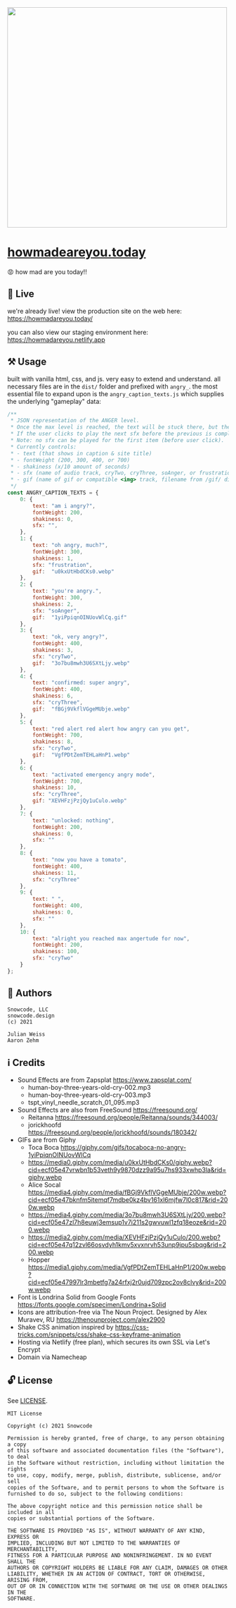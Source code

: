 <img width="500" src="https://user-images.githubusercontent.com/951011/113491542-95457480-949f-11eb-9639-c51e62f22a02.png">

# [howmadeareyou.today](howmadeareyou.today)

😡 how mad are you today!!

## 🚀 Live

we're already live! view the production site on the web here: https://howmadareyou.today/

you can also view our staging environment here: https://howmadareyou.netlify.app

## ⚒️ Usage

built with vanilla html, css, and js. very easy to extend and understand. all necessary files are in the `dist/` folder and prefixed with `angry_`. the most essential file to expand upon is the `angry_caption_texts.js` which supplies the underlying "gameplay" data:

```js
/**
 * JSON representation of the ANGER level.
 * Once the max level is reached, the text will be stuck there, but the sfx will continue to be played each click.
 * If the user clicks to play the next sfx before the previous is completed, a preset record scratch sound will play.
 * Note: no sfx can be played for the first item (before user click).
 * Currently controls:
 * - text (that shows in caption & site title)
 * - fontWeight (200, 300, 400, or 700)
 * - shakiness (x/10 amount of seconds)
 * - sfx (name of audio track, cryTwo, cryThree, soAnger, or frustration)
 * - gif (name of gif or compatible <img> track, filename from /gif/ directory)
 */
const ANGRY_CAPTION_TEXTS = {
    0: {
        text: "am i angry?",
        fontWeight: 200,
        shakiness: 0,
        sfx: "",
    },
    1: {
        text: "oh angry, much?",
        fontWeight: 300,
        shakiness: 1,
        sfx: "frustration",
        gif:  "u0kxUtHbdCKs0.webp"
    },
    2: {
        text: "you're angry.",
        fontWeight: 300,
        shakiness: 2,
        sfx: "soAnger",
        gif:  "1yiPpiqnOINUovWlCq.gif"
    },
    3: {
        text: "ok, very angry?",
        fontWeight: 400,
        shakiness: 3,
        sfx: "cryTwo",
        gif:  "3o7bu8mwh3U6SXtLjy.webp"
    },
    4: {
        text: "confirmed: super angry",
        fontWeight: 400,
        shakiness: 6,
        sfx: "cryThree",
        gif:  "fBGj9VkflVGgeMUbje.webp"
    },
    5: {
        text: "red alert red alert how angry can you get",
        fontWeight: 700,
        shakiness: 8,
        sfx: "cryTwo",
        gif:  "VgfPDtZemTEHLaHnP1.webp"
    },
    6: {
        text: "activated emergency angry mode",
        fontWeight: 700,
        shakiness: 10,
        sfx: "cryThree",
        gif: "XEVHFzjPzjQy1uCulo.webp"
    },
    7: {
        text: "unlocked: nothing",
        fontWeight: 200,
        shakiness: 0,
        sfx: ""
    },
    8: {
        text: "now you have a tomato",
        fontWeight: 400,
        shakiness: 11,
        sfx: "cryThree"
    },
    9: {
        text: " ",
        fontWeight: 400,
        shakiness: 0,
        sfx: ""
    },
    10: {
        text: "alright you reached max angertude for now",
        fontWeight: 200,
        shakiness: 100,
        sfx: "cryTwo"
    }
};
```

## 📝 Authors

```
Snowcode, LLC
snowcode.design
(c) 2021

Julian Weiss
Aaron Zehm
```

## ℹ️ Credits

- Sound Effects are from Zapsplat https://www.zapsplat.com/
   - human-boy-three-years-old-cry-002.mp3
   - human-boy-three-years-old-cry-003.mp3
   - tspt_vinyl_needle_scratch_01_095.mp3
- Sound Effects are also from FreeSound https://freesound.org/
   - Reitanna https://freesound.org/people/Reitanna/sounds/344003/
   - jorickhoofd https://freesound.org/people/jorickhoofd/sounds/180342/
- GIFs are from Giphy
   - Toca Boca https://giphy.com/gifs/tocaboca-no-angry-1yiPpiqnOINUovWlCq
   - https://media0.giphy.com/media/u0kxUtHbdCKs0/giphy.webp?cid=ecf05e47vrwbn1b53veth9y9870dzz9a95u7hs933xwhp3la&rid=giphy.webp
   - Alice Socal https://media4.giphy.com/media/fBGj9VkflVGgeMUbje/200w.webp?cid=ecf05e47bknfm5itemqf7mdbe0kz4bv161xl6mjfw7l0c817&rid=200w.webp
   - https://media4.giphy.com/media/3o7bu8mwh3U6SXtLjy/200.webp?cid=ecf05e47zl7h8euwj3emsup1v7i211s2gwvuwl1zfq18eoze&rid=200.webp
   - https://media2.giphy.com/media/XEVHFzjPzjQy1uCulo/200.webp?cid=ecf05e47q12zvl66osvdyh1kmv5xvxnrvh53unp9jpu5sbqg&rid=200.webp
   - Hopper https://media1.giphy.com/media/VgfPDtZemTEHLaHnP1/200w.webp?cid=ecf05e47997lr3mbetfg7a24rfxj2r0ujd709zpc2ov8clvy&rid=200w.webp
- Font is Londrina Solid from Google Fonts https://fonts.google.com/specimen/Londrina+Solid
- Icons are attribution-free via The Noun Project. Designed by Alex Muravev, RU https://thenounproject.com/alex2900
- Shake CSS animation inspired by https://css-tricks.com/snippets/css/shake-css-keyframe-animation
- Hosting via Netlify (free plan), which secures its own SSL via Let's Encrypt
- Domain via Namecheap

## 🔓 License

See [LICENSE](LICENSE). 

```
MIT License

Copyright (c) 2021 Snowcode

Permission is hereby granted, free of charge, to any person obtaining a copy
of this software and associated documentation files (the "Software"), to deal
in the Software without restriction, including without limitation the rights
to use, copy, modify, merge, publish, distribute, sublicense, and/or sell
copies of the Software, and to permit persons to whom the Software is
furnished to do so, subject to the following conditions:

The above copyright notice and this permission notice shall be included in all
copies or substantial portions of the Software.

THE SOFTWARE IS PROVIDED "AS IS", WITHOUT WARRANTY OF ANY KIND, EXPRESS OR
IMPLIED, INCLUDING BUT NOT LIMITED TO THE WARRANTIES OF MERCHANTABILITY,
FITNESS FOR A PARTICULAR PURPOSE AND NONINFRINGEMENT. IN NO EVENT SHALL THE
AUTHORS OR COPYRIGHT HOLDERS BE LIABLE FOR ANY CLAIM, DAMAGES OR OTHER
LIABILITY, WHETHER IN AN ACTION OF CONTRACT, TORT OR OTHERWISE, ARISING FROM,
OUT OF OR IN CONNECTION WITH THE SOFTWARE OR THE USE OR OTHER DEALINGS IN THE
SOFTWARE.
```
